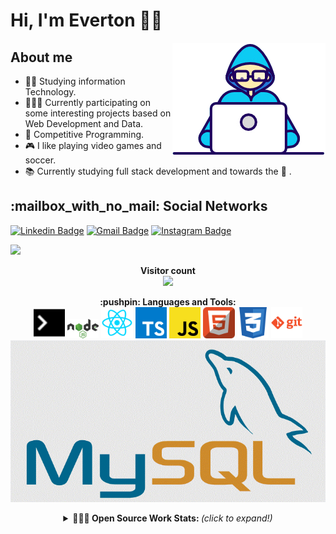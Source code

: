 # Hi, I'm Everton :man_technologist:

<img align="right" alt="GIF" src="https://github.com/evertonshow/evertonshow/blob/master/gifs/Developer.gif" />

## About me

- 👨‍🎓 Studying 
information Technology.
- 👨🏻‍💻  Currently participating on some interesting projects based on Web Development and Data.
- :blue_heart: Competitive Programming.
- :video_game: I like playing video games and soccer.
- 📚 Currently studying full stack development and towards the :rocket: .
 

 <p align="center"> 
  <h2>:mailbox_with_no_mail: Social Networks</h2>
  
  [![Linkedin Badge](https://img.shields.io/badge/-LinkedIn-blue?style=flat-square&logo=Linkedin&logoColor=white&link=https://www.linkedin.com/in/everton-souza-24101987/)](https://www.linkedin.com/in/everton-souza-24101987/)
  [![Gmail Badge](https://img.shields.io/badge/-Gmail-c14438?style=flat-square&logo=Gmail&logoColor=white&link=mailto:evertonfran1987@gmail.com)](mailto:evertonfran1987@gmail.com)
  [![Instagram Badge](https://img.shields.io/badge/-@dev.evertonshow-C13584?style=flat-square&labelColor=C13584&logo=instagram&logoColor=white&link=https://www.instagram.com/everton_showw/)](https://www.instagram.com/everton_showw/)
  
  <a aria-label="Completed" href="https://app.rocketseat.com.br/me/everton-souza">
    <img width="40%" src="https://img.shields.io/badge/Profile%20RocketSeat-GoStack%2013.0-8257E5?logo=data:image/png;base64,iVBORw0KGgoAAAANSUhEUgAAABAAAAAQCAMAAAAoLQ9TAAAALVBMVEVHcExxWsF0XMJzXMJxWcFsUsD///9jRrzY0u6Xh9Gsn9n39fyMecy0qd2bjNJWBT0WAAAABHRSTlMA2Do606wF2QAAAGlJREFUGJVdj1cWwCAIBLEsRU3uf9xobDH8+GZwUYi8i6ucJwrxKE+7D0G9Q4vlYqtmCSjndr4CgCgzlyFgfKfKCVO0LrPKjmiqMxGXkJwNnXskqWG+1oSM+BSwD8f29YLNjvx/OQrn+g99oQSoNmt3PgAAAABJRU5ErkJggg=="></img>
  </a>
  
</p>
 
 <p align="center"> 
  <b>Visitor count</b><br>
  <img width="40%" src="https://profile-counter.glitch.me/evertonshow/count.svg" />
</p>

  <p align="center">
  <b>:pushpin: Languages and Tools: </b>
  <br />

  <!-- ### Languages and Tools: -->
 
  <span title="Terminal">
  <img alt="Terminal" width="10%" src="https://raw.githubusercontent.com/evertonshow/evertonshow/master/icons/terminal.svg"/>
  </span>
  <span title="NodeJS">
  <img alt="NodeJS" width="10%" src="https://raw.githubusercontent.com/evertonshow/evertonshow/master/icons/nodejs.svg"/>
  </span>
  <span title="React">
  <img alt="React" width="10%" src="https://raw.githubusercontent.com/evertonshow/evertonshow/master/icons/react.svg"/>
  </span>
  <span title="Typescript">
  <img alt="Typescript" width="10%" src="https://raw.githubusercontent.com/evertonshow/evertonshow/master/icons/typescript.svg"/>
  </span>
  <span title="Javascript">
  <img alt="Javascript" width="10%" src="https://raw.githubusercontent.com/evertonshow/evertonshow/master/icons/javascript.svg"/>
  </span>
  <span title="HTML">
  <img alt="HTML" width="10%" src="https://raw.githubusercontent.com/evertonshow/evertonshow/master/icons/html.svg"/>
  </span>
  <span title="CSS">
  <img alt="CSS" width="10%" src="https://raw.githubusercontent.com/evertonshow/evertonshow/master/icons/css.svg"/>
  </span>
  <span title="Git">
  <img alt="Git" width="10%" src="https://raw.githubusercontent.com/evertonshow/evertonshow/master/icons/git.svg"/>
  </span>
  <span title="MySQL">
  <img  src="https://github.com/EvertonPI/EvertonPI/blob/main/mysql.gif" alt="mysql"  />
  </span>
 
  <br />
</div>

<details align="center">
  <summary> <b> 👨🏻‍💻 Open Source Work Stats: </b> <i>(click to expand!)</i> </summary>
  <br />
  <p width="80%">
    <img width="45%" align="left" src="https://github-readme-stats.vercel.app/api/top-langs/?username=evertonshow&layout=compact&hide=html,jupyter%20notebook&theme=radical" alt="evertonshow" />
    <img width="50%" align="right" src="https://github-readme-stats.vercel.app/api?username=evertonshow&show_icons=true&theme=dark&count_private=true&hide=contribs,issues&include_all_commits=true" alt="evertonshow" />
  </p>
</details>
